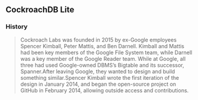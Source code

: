 ## CockroachDB Lite

### History

> Cockroach Labs was founded in 2015 by ex-Google employees Spencer Kimball, Peter Mattis, and Ben Darnell. Kimball and
> Mattis had been key members of the Google File System team, while Darnell was a key member of the Google Reader
> team. While at Google, all three had used Google-owned DBMS’s Bigtable and its successor, Spanner.After leaving
> Google, they wanted to design and build something similar.Spencer Kimball wrote the first iteration of the design in
> January 2014, and began the open-source project on GitHub in February 2014, allowing outside access and
> contributions.